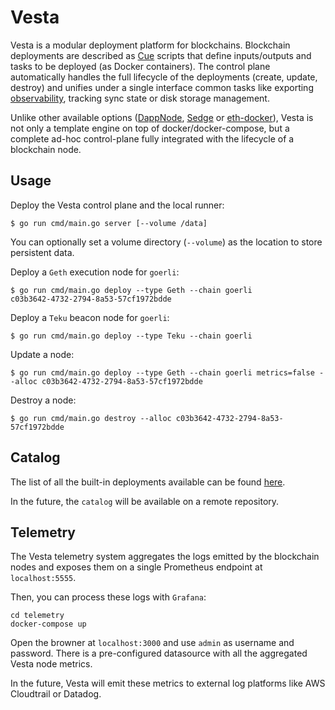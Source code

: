 # Vesta

Vesta is a modular deployment platform for blockchains. Blockchain deployments are described as [Cue](https://cuelang.org) scripts that define inputs/outputs and tasks to be deployed (as Docker containers). The control plane automatically handles the full lifecycle of the deployments (create, update, destroy) and unifies under a single interface common tasks like exporting [observability](https://github.com/umbracle/vesta#Telemetry), tracking sync state or disk storage management.

Unlike other available options ([DappNode](https://www.dappnode.io/), [Sedge](https://github.com/NethermindEth/sedge) or [eth-docker](https://github.com/eth-educators/eth-docker)), Vesta is not only a template engine on top of docker/docker-compose, but a complete ad-hoc control-plane fully integrated with the lifecycle of a blockchain node.

## Usage

Deploy the Vesta control plane and the local runner:

```
$ go run cmd/main.go server [--volume /data]
```

You can optionally set a volume directory (`--volume`) as the location to store persistent data.

Deploy a `Geth` execution node for `goerli`:

```
$ go run cmd/main.go deploy --type Geth --chain goerli
c03b3642-4732-2794-8a53-57cf1972bdde
```

Deploy a `Teku` beacon node for `goerli`:

```
$ go run cmd/main.go deploy --type Teku --chain goerli
```

Update a node:

```
$ go run cmd/main.go deploy --type Geth --chain goerli metrics=false --alloc c03b3642-4732-2794-8a53-57cf1972bdde
```

Destroy a node:

```
$ go run cmd/main.go destroy --alloc c03b3642-4732-2794-8a53-57cf1972bdde
```

## Catalog

The list of all the built-in deployments available can be found [here](https://github.com/umbracle/vesta/blob/main/pkg/vesta.io/vesta/schema.cue).

In the future, the `catalog` will be available on a remote repository.

## Telemetry

The Vesta telemetry system aggregates the logs emitted by the blockchain nodes and exposes them on a single Prometheus endpoint at `localhost:5555`.

Then, you can process these logs with `Grafana`:

```
cd telemetry
docker-compose up
```

Open the browner at `localhost:3000` and use `admin` as username and password. There is a pre-configured datasource with all the aggregated Vesta node metrics.

In the future, Vesta will emit these metrics to external log platforms like AWS Cloudtrail or Datadog.
